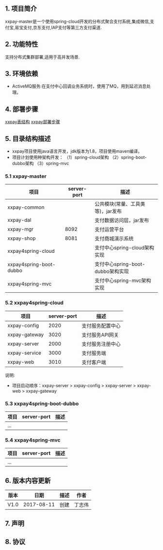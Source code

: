 ## 1. 项目简介
xxpay-master是一个使用spring-cloud开发的分布式聚合支付系统,集成微信,支付宝,易宝支付,京东支付,IAP支付等第三方支付渠道.

## 2. 功能特性
支持分布式集群部署,适用于高并发场景.

## 3. 环境依赖
- ActiveMQ服务:在支付中心回调业务系统时，使用了MQ，用到延迟消息处理。

## 4. 部署步骤

[xxpay表结构](https://gitee.com/jmdhappy/xxpay-master/wikis/xxpay表结构 "xxpay表结构")
[xxpay部署步骤](https://gitee.com/jmdhappy/xxpay-master/wikis/xxpay部署步骤 "xxpay部署步骤")

## 5. 目录结构描述
- xxpay项目使用java语言开发，jdk版本为1.8，项目使用maven编译。
- 项目计划使用种架构开发：
（1）spring-cloud架构
（2）spring-boot-dubbo架构
（3）spring-mvc

### 5.1 xxpay-master
| 项目  | server-port | 描述
|---|---|---
|xxpay-common |  | 公共模块(常量、工具类等)，jar发布
|xxpay-dal |  | 支付数据访问层，jar发布
|xxpay-mgr | 8092 | 支付运营平台
|xxpay-shop | 8081 | 支付商城演示系统
|xxpay4spring-cloud |  | 支付中心spring-cloud架构实现
|xxpay4spring-boot-dubbo |  | 支付中心spring-boot-dubbo架构实现
|xxpay4spring-mvc |  | 支付中心spring-mvc架构实现
### 5.2 xxpay4spring-cloud
| 项目  | server-port | 描述
|---|---|---
|xxpay-config | 2020 | 支付服务配置中心
|xxpay-gateway | 3020 | 支付服务API网关
|xxpay-server | 2000 | 支付服务注册中心
|xxpay-service | 3000 | 支付服务端
|xxpay-web | 3010 | 支付客户端

说明:

- 项目启动顺序：xxpay-server > xxpay-config > xxpay-server > xxpay-web > xxpay-gateway

### 5.3 xxpay4spring-boot-dubbo
| 项目  | server-port | 描述
|---|---|---
|... |  |
### 5.4 xxpay4spring-mvc
| 项目  | server-port | 描述
|---|---|---
|... |  |


## 6. 版本内容更新

版本 |日期 |描述 |作者
------- | ------- | ------- | -------
V1.0 |2017-08-11 |创建 |丁志伟

## 7. 声明

## 8. 协议

